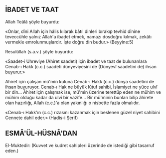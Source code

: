 ## İBADET VE TAAT

Allah Teâlâ şöyle buyurdu:

«Onlar, dîni Allah için hâlis kılarak bâtıl dinleri bırakıp tevhid dînine teveccühle yalnız Allah'a ibadet etmek, namazı dosdoğru kıl­mak, zekâtı vermekle emrolunmuşlardır. İşte doğru din budur.» (Beyyine:5)

Resulûllah (s.a.v.) şöyle buyurdu:

«Saadet-i Uhreviye (Ahiret saadeti) için ibadet ve taat de bulunanlara Cenab-ı Hakk (c.c.) saadeti dünyeviyesini de (Dünyevî saa­detini de) ihsan buyurur.»

Ahiret için çalışan mü'min kuluna Cenab-ı Hakk (c.c.) dünya saadetini de ihsan buyuru­yor. Cenab-ı Hak ne büyük lûtuf sahibi, İsla­miyet ne yüce ulvî bir din... Âhiret için çalış­mak ise, mü'min üzerine terettüp eden ne mü­him ve mühim olduğu kadar da ulvî bir va­zife... Bir mü'minin bunları bilip âhirete olan hazırlığı, Allah (c.c.)'a olan yakınlığı o nisbette fazla olmalıdır.

«Cenab-ı Hakk'ın (c.c.) rızasını kazanmak için beslenen güzel niyet sahibini Cennete dahil eder.» (Hadis-i Şerif)

## ESMÂ'ÜL-HÜSNÂ'DAN

El-Muktedir: (Kuvvet ve kudret sahiple­ri üzerinde de istediği gibi tasarruf eden.)
